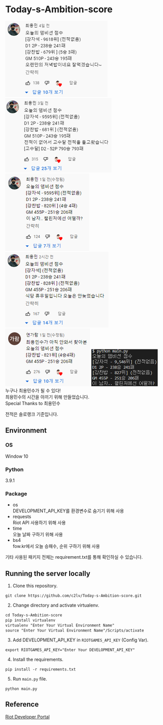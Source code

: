 # Today-s-Ambition-score
![choi_dragon_minsu_comment_0601](imgs/choi_dragon_minsu_comment_0601.png)
![choi_dragon_minsu_comment_0603](imgs/choi_dragon_minsu_comment_0603.png)
![choi_dragon_minsu_comment_0605](imgs/choi_dragon_minsu_comment_0605.png)
![choi_dragon_minsu_comment_0606](imgs/choi_dragon_minsu_comment_0606.png)  
![garam_yeon_minsu_comment_0606](imgs/garam_yeon_comment_0605.png)
![2022-06-06_042113](imgs/2022-06-06_042113.png)  
누구나 최용민수가 될 수 있다!  
최용민수의 시간을 아끼기 위해 만들었습니다.  
Special Thanks to 최용민수

전적은 솔로랭크 기준입니다.

## Environment
### OS  
Window 10
### Python
3.9.1
### Package
* os  
DEVELOPMENT_API_KEY를 환경변수로 숨기기 위해 사용
* requests  
Riot API 사용하기 위해 사용
* time  
오늘 날짜 구하기 위해 사용
* bs4  
fow.kr에서 오늘 승패수, 순위 구하기 위해 사용

기타 사용된 패키지 전체는 requirement.txt를 통해 확인하실 수 있습니다.

## Running the server locally
1. Clone this repository.
```terminal
git clone https://github.com/c2lv/Today-s-Ambition-score.git
```
2. Change directory and activate virtualenv.
```terminal
cd Today-s-Ambition-score
pip install virtualenv
virtualenv "Enter Your Virtual Environment Name"
source "Enter Your Virtual Environment Name"/Scripts/activate
```
3. Add DEVELOPMENT_API_KEY in `RIOTGAMES_API_KEY` (Config Var).
```terminal
export RIOTGAMES_API_KEY="Enter Your DEVELOPMENT_API_KEY"
```
4. Install the requirements.
```terminal
pip install -r requirements.txt
```
5. Run `main.py` file.
```terminal
python main.py
```

## Reference

[Riot Developer Portal](https://developer.riotgames.com/)
